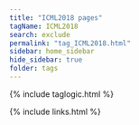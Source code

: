 ```yaml
---
title: "ICML2018 pages"
tagName: ICML2018
search: exclude
permalink: "tag_ICML2018.html"
sidebar: home_sidebar
hide_sidebar: true
folder: tags
---
```


{% include taglogic.html %}

{% include links.html %}
